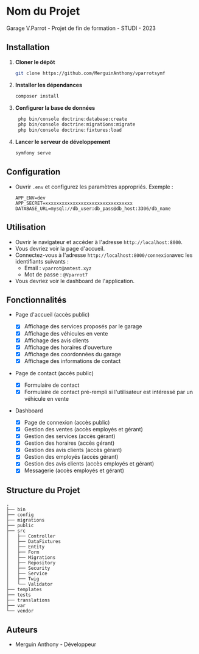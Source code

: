 # Nom du Projet

Garage V.Parrot - Projet de fin de formation - STUDI - 2023

## Installation

1. **Cloner le dépôt**

   ```bash
   git clone https://github.com/MerguinAnthony/vparrotsymf
   ```

2. **Installer les dépendances**

   ```bash
   composer install
   ```

3. **Configurer la base de données**

   ```bash
    php bin/console doctrine:database:create
    php bin/console doctrine:migrations:migrate
    php bin/console doctrine:fixtures:load
   ```

4. **Lancer le serveur de développement**
   ```bash
   symfony serve
   ```

## Configuration

- Ouvrir `.env` et configurez les paramètres appropriés. Exemple :
  ```env
  APP_ENV=dev
  APP_SECRET=xxxxxxxxxxxxxxxxxxxxxxxxxxxxxxxx
  DATABASE_URL=mysql://db_user:db_pass@db_host:3306/db_name
  ```

## Utilisation

- Ouvrir le navigateur et accéder à l'adresse `http://localhost:8000`.
- Vous devriez voir la page d'accueil.
- Connectez-vous à l'adresse `http://localhost:8000/connexion`avec les identifiants suivants :
  - Email : `vparrot@amtest.xyz`
  - Mot de passe : `@Vparrot7`
- Vous devriez voir le dashboard de l'application.

## Fonctionnalités

- Page d'accueil (accès public)

  - [x] Affichage des services proposés par le garage
  - [x] Affichage des véhicules en vente
  - [x] Affichage des avis clients
  - [x] Affichage des horaires d'ouverture
  - [x] Affichage des coordonnées du garage
  - [x] Affichage des informations de contact

- Page de contact (accès public)

  - [x] Formulaire de contact
  - [x] Formulaire de contact pré-rempli si l'utilisateur est intéressé par un véhicule en vente

- Dashboard
  - [x] Page de connexion (accès public)
  - [x] Gestion des ventes (accès employés et gérant)
  - [x] Gestion des services (accès gérant)
  - [x] Gestion des horaires (accès gérant)
  - [x] Gestion des avis clients (accès gérant)
  - [x] Gestion des employés (accès gérant)
  - [x] Gestion des avis clients (accès employés et gérant)
  - [x] Messagerie (accès employés et gérant)

## Structure du Projet

```
.
├── bin
├── config
├── migrations
├── public
├── src
│   ├── Controller
│   ├── DataFixtures
│   ├── Entity
│   ├── Form
│   ├── Migrations
│   ├── Repository
│   ├── Security
│   ├── Service
│   ├── Twig
│   └── Validator
├── templates
├── tests
├── translations
├── var
└── vendor
```

## Auteurs

- Merguin Anthony - Développeur
